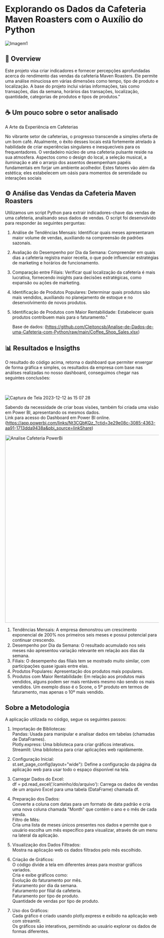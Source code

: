 <h1>Explorando os Dados da Cafeteria Maven Roasters com o Auxílio do Python</h1>


![Imagem1](https://github.com/Cleitoncsb/meu-Portfolio/assets/142935223/b9bf12f2-c1a3-46af-a8a8-b2fade673657)


 <h2> 📌 Overview   </h2>
 

Este projeto visa criar indicadores e fornecer percepções aprofundadas acerca do rendimento das vendas da cafeteria Maven Roasters. Ele permite uma análise minuciosa em várias dimensões como tempo, tipo de produto e localização. A base do projeto inclui várias informações, tais como transações, dias da semana, horários das transações, localização, quantidade, categorias de produtos e tipos de produtos."


<h2>☕ Um pouco sobre o setor analisado</h2>

A Arte da Experiência em Cafeterias 

No vibrante setor de cafeterias, o progresso transcende a simples oferta de um bom café. Atualmente, o êxito desses locais está fortemente atrelado à habilidade de criar experiências singulares e inesquecíveis para os frequentadores. O verdadeiro núcleo de uma cafeteria pulsante reside na sua atmosfera. Aspectos como o design do local, a seleção musical, a iluminação e até o arranjo dos assentos desempenham papéis fundamentais em forjar um ambiente acolhedor. Estes fatores vão além da estética; eles estabelecem um oásis para momentos de serenidade ou interações sociais

<h2> ⚙️ Análise das Vendas da Cafeteria Maven Roasters </h2>
Utilizamos um script Python para extrair indicadores-chave das vendas de uma cafeteria, analisando seus dados de vendas. O script foi desenvolvido para responder às seguintes perguntas:

1. Análise de Tendências Mensais: Identificar quais meses apresentaram maior volume de vendas, auxiliando na compreensão de padrões sazonais.
2. Avaliação do Desempenho por Dia da Semana: Compreender em quais dias a cafeteria registra maior receita, o que pode influenciar estratégias de marketing e horários de funcionamento.
3. Comparação entre Filiais: Verificar qual localização da cafeteria é mais lucrativa, fornecendo insights para decisões estratégicas, como expansão ou ações de marketing.
4. Identificação de Produtos Populares: Determinar quais produtos são mais vendidos, auxiliando no planejamento de estoque e no desenvolvimento de novos produtos.
5. Identificação de Produtos com Maior Rentabilidade: Estabelecer quais produtos contribuem mais para o faturamento."<br>

   Base de dados: (https://github.com/Cleitoncsb/Analise-de-Dados-de-uma-Cafeteria-com-Python/raw/main/Coffee_Shop_Sales.xlsx)

<h2> 📊 Resultados e Insigths</h2>
O resultado do código acima, retorna o dashboard que permiter enxergar de forma gráfica e simples, os resultados da empresa com base nas análises realizadas no nosso dashboard, conseguimos chegar nas seguintes conclusões:<br>
<br>
<br>

![Captura de Tela 2023-12-12 às 15 07 28](https://github.com/Cleitoncsb/Analise-de-Dados-de-uma-Cafeteria-com-Python/assets/142935223/c0b095c6-2ca3-4365-a423-0cf1bdec486e)

Sabendo da necessidade de criar boas visões, também foi criada uma visão em Power BI, apresentando os mesmos dados. <br>
Link para acesso do Dashboard em Power BI online. (https://app.powerbi.com/links/Nt3CQbKQz_?ctid=3e29e08c-3085-4363-aa91-1713dda9438a&pbi_source=linkShare)<br>

<img width="614" alt="Analise Cafeteria PowerBi" src="https://github.com/Cleitoncsb/Analise-de-Dados-de-uma-Cafeteria-com-Python-e-PowerBI/assets/142935223/af11bed4-d127-4170-bb19-2d7f84d0e437">

1. Tendências Mensais: A empresa demonstrou um crescimento exponencial de 200% nos primeiros seis meses e possui potencial para continuar crescendo.
2. Desempenho por Dia da Semana: O resultado acumulado nos seis meses não apresentou variação relevante em relação aos dias da semana.
3. Filiais: O desempenho das filiais tem se mostrado muito similar, com participações quase iguais entre elas.
4. Produtos Populares: Apresentação dos produtos mais populares.
5. Produtos com Maior Rentabilidade: Em relação aos produtos mais vendidos, alguns podem ser mais rentáveis mesmo não sendo os mais vendidos. Um exemplo disso é o Scone, o 5º produto em termos de faturamento, mas apenas o 10º mais vendido.<br>


<h2>Sobre a Metodologia</h2>
A aplicaçāo utilizada no código, segue os seguintes passos:</>

1. Importação de Bibliotecas:<br>
Pandas: Usada para manipular e analisar dados em tabelas (chamadas de DataFrames).<br>
Plotly.express: Uma biblioteca para criar gráficos interativos.<br>
Streamlit: Uma biblioteca para criar aplicações web rapidamente.<br>

2. Configuração Inicial:<br>
st.set_page_config(layout="wide"): Define a configuração da página da aplicação web para usar todo o espaço disponível na tela.<br>

3. Carregar Dados do Excel:<br>
df = pd.read_excel('/caminho/do/arquivo'): Carrega os dados de vendas de um arquivo Excel para uma tabela (DataFrame) chamada df.<br>

4. Preparação dos Dados:<br>
Converte a coluna com datas para um formato de data padrão e cria uma nova coluna chamada "Month" que contém o ano e o mês de cada venda.<br>
Filtro de Mês:<br>
Cria uma lista de meses únicos presentes nos dados e permite que o usuário escolha um mês específico para visualizar, através de um menu na lateral da aplicação.<br>

5. Visualização dos Dados Filtrados:<br>
Mostra na aplicação web os dados filtrados pelo mês escolhido.<br>

6. Criação de Gráficos:<br>
O código divide a tela em diferentes áreas para mostrar gráficos variados.<br>
Cria e exibe gráficos como:<br>
Evolução do faturamento por mês.<br>
Faturamento por dia da semana.<br>
Faturamento por filial da cafeteria.<br>
Faturamento por tipo de produto.<br>
Quantidade de vendas por tipo de produto.<br>

7. Uso dos Gráficos:<br>
Cada gráfico é criado usando plotly.express e exibido na aplicação web com streamlit.<br>
Os gráficos são interativos, permitindo ao usuário explorar os dados de formas diferentes.<br>
